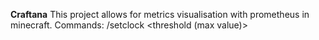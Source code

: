 **Craftana**
This project allows for metrics visualisation with prometheus in minecraft. Commands:
/setclock <Clock ID> <Prometheus address> <threshold (max value)> <PromQL Query>